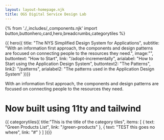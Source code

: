 ```yaml
---
layout: layout-homepage.njk
title: OGS Digital Service Design Lab
---
```

{% from './_includes/_components.njk' import button,buttonhero,card,hero,breadcrumbs,categorytiles %} 

{{ hero({ 
    title: "The NYS Simplified Design System for Applications",
    subtitle: "With an information first approach, the components and design patterns are focused on connecting people to the resources they need.",
    image:"",
    buttontext: "How to Start",
    link: "/adopt-incrementally",
    arialabel: "How to Start using the Application Design System",
    buttontext2: "The Patterns",
    link2: "/patterns",
    arialabel2: "The patterns used in the Application Design System"
})}}





With an information first approach, the components and design patterns are focused on connecting people to the resources they need.
# Now built using 11ty and tailwind



{{ categorytiles({ 
    title:"This is the title of the category tiles",
     items: [
    {
      text: "Green Products List",
      link: "/green-products"
    },
    {
      text: "TEST this goes no where",
      link: "#"
    }
  ]
})}}